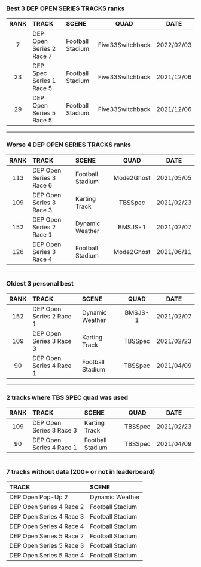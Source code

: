 ### Best 3 DEP OPEN SERIES TRACKS ranks
|RANK|TRACK|SCENE|QUAD|DATE|
|:---:|:---|:---|:---:|:---:|
|7|DEP Open Series 2 Race 7|Football Stadium|Five33Switchback|2022/02/03|
|23|DEP Spec Series 1 Race 5|Football Stadium|Five33Switchback|2021/12/06|
|29|DEP Open Series 5 Race 5|Football Stadium|Five33Switchback|2021/12/06|
---
### Worse 4 DEP OPEN SERIES TRACKS ranks
|RANK|TRACK|SCENE|QUAD|DATE|
|:---:|:---|:---|:---:|:---:|
|113|DEP Open Series 3 Race 6|Football Stadium|Mode2Ghost|2021/05/05|
|109|DEP Open Series 3 Race 3|Karting Track|TBSSpec|2021/02/23|
|152|DEP Open Series 2 Race 1|Dynamic Weather|BMSJS-1|2021/02/07|
|126|DEP Open Series 3 Race 4|Football Stadium|Mode2Ghost|2021/06/11|
---
### Oldest 3 personal best
|RANK|TRACK|SCENE|QUAD|DATE|
|:---:|:---|:---|:---:|:---:|
|152|DEP Open Series 2 Race 1|Dynamic Weather|BMSJS-1|2021/02/07|
|109|DEP Open Series 3 Race 3|Karting Track|TBSSpec|2021/02/23|
|90|DEP Open Series 4 Race 1|Football Stadium|TBSSpec|2021/04/09|
---
### 2 tracks where TBS SPEC quad was used
|RANK|TRACK|SCENE|QUAD|DATE|
|:---:|:---|:---|:---:|:---:|
|109|DEP Open Series 3 Race 3|Karting Track|TBSSpec|2021/02/23|
|90|DEP Open Series 4 Race 1|Football Stadium|TBSSpec|2021/04/09|
---
### 7 tracks without data (200+ or not in leaderboard)
|TRACK|SCENE|
|:---|:---|
|DEP Open Pop-Up 2|Dynamic Weather|
|DEP Open Series 4 Race 2|Football Stadium|
|DEP Open Series 4 Race 3|Football Stadium|
|DEP Open Series 4 Race 4|Football Stadium|
|DEP Open Series 5 Race 2|Football Stadium|
|DEP Open Series 5 Race 3|Football Stadium|
|DEP Open Series 5 Race 4|Football Stadium|
